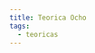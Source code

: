 ```yaml
---
title: Teorica Ocho
tags: 
  - teoricas
---
```


<!--
## Bioinformática Estructural: Desorden

Clase teórica de biología estructural. Características de las proteínas desordenadas. Predicción de desorden y bases de datos de proteínas desordenadas.

* :fontawesome-regular-file-pdf: [Slides](https://drive.google.com/file/d/1fn0HGaUC5gXFJjz1iaFt8X8CI_GKXn1W/view?usp=sharing) 
 
 ![type:video](https://www.youtube.com/embed/0QNKL7v9gIo)
 -->